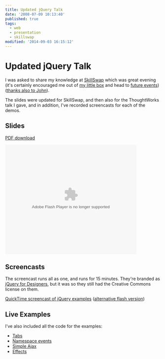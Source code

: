 ```yaml
---
title: Updated jQuery Talk
date: '2008-07-09 10:13:40'
published: true
tags:
  - web
  - presentation
  - skillswap
modified: '2014-09-03 16:15:12'
---
```

# Updated jQuery Talk

I was asked to share my knowledge at [SkillSwap](http://skillswap-brighton.org/ "SkillSwap Brighton") which was great evening (it's certainly encouraged me out of [my little box](http://www.flickr.com/photos/remysharp/2324926736/in/set-72157600666145464/) and head to [future events](http://upcoming.yahoo.com/event/535879/)) ([thanks also to  John](http://remysharp.com/2008/03/13/presenting-jquery-at-qcon/#comment-54923)).

The slides were updated for SkillSwap, and then also for the ThoughtWorks talk I gave, and in addition, I've recorded screencasts for each of the demos.


<!--more-->

## Slides

[PDF download](http://remysharp.com/downloads/dom-toolkit-jquery.pdf)

<div style="width:425px;text-align:left" id="__ss_310357">
  <object style="margin:0px" width="425" height="355">
    <param name="movie" value="http://static.slideshare.net/swf/ssplayer2.swf?doc=dom-scripting-toolkit-jquery-1205765318674445-2"/>
    <param name="allowFullScreen" value="true" />
    <param name="allowScriptAccess" value="always" />
    <embed src="http://static.slideshare.net/swf/ssplayer2.swf?doc=dom-scripting-toolkit-jquery-1205765318674445-2" type="application/x-shockwave-flash" allowscriptaccess="always" allowfullscreen="true" width="425" height="355"></embed>
  </object>
</div>

## Screencasts

The screencast runs all as one, and runs for 15 minutes.  They're branded as [jQuery for Designers](http://jqueryfordesigners.com/ "jQuery for Designers - Tutorials and screencasts"), but it was so they still had the Creative Commons license on them.

[QuickTime screencast of jQuery examples](http://jqueryfordesigners.com/media/jquery-examples.mov) ([alternative flash version](http://jqueryfordesigners.com/video.php?f=jquery-examples.flv))

## Live Examples

I've also included all the code for the examples:

* [Tabs](http://remysharp.com/demo/dom-toolkit/tabs.html)
* [Namespace events](http://remysharp.com/demo/dom-toolkit/namespace-events.html)
* [Simple Ajax](http://remysharp.com/demo/dom-toolkit/load.html)
* [Effects](http://remysharp.com/demo/dom-toolkit/effects.html)
